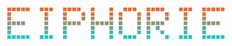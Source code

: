 <p align="center">
  <img src=https://github.com/eiphorie/eiphorie/blob/main/1df9b96426b6845fab31764c2c0fb75f.png>
</p>

<!--
**eiphorie/eiphorie** is a ✨ _special_ ✨ repository because its `README.md` (this file) appears on your GitHub profile.

Here are some ideas to get you started:

- 🔭 I’m currently working on ...
- 🌱 I’m currently learning ...
- 👯 I’m looking to collaborate on ...
- 🤔 I’m looking for help with ...
- 💬 Ask me about ...
- 📫 How to reach me: ...
- 😄 Pronouns: ...
- ⚡ Fun fact: ...
-->
